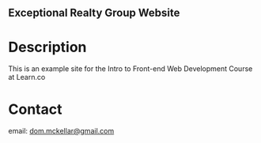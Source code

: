 Exceptional Realty Group Website
---

# Description

This is an example site for the Intro to Front-end Web Development Course at Learn.co

# Contact

email: dom.mckellar@gmail.com

```
